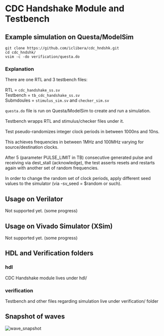 # CDC Handshake Module and Testbench
## Example simulation on Questa/ModelSim
```
git clone https://github.com/iclibera/cdc_hndshk.git
cd cdc_hndshk/
vsim -c -do verification/questa.do
```
### Explanation
There are one RTL and 3 testbench files: \
\
RTL = `cdc_handshake_ss.sv` \
Testbench = `tb_cdc_handshake_ss.sv` \
Submdoules = `stimulus_sim.sv` and `checker_sim.sv` \
\
`questa.do` file is run on Questa/ModelSim to create and run a simulation. \
\
Testbench wrapps RTL and stimulus/checker files under it. \
\
Test pseudo-randomizes integer clock periods in between 1000ns and 10ns. \
\
This achieves frequencies in between 1MHz and 100MHz varying for source/destination clocks. \
\
After 5 (parameter PULSE_LIMIT in TB) consecutive generated pulse and receiving via dest_stall (acknowledge), the test asserts resets and restarts again with another set of random frequencies. \
\
In order to change the random set of clock periods, apply different seed values to the simulator (via -sv_seed = $random or such).
## Usage on Verilator
Not supported yet. (some progress)
## Usage on Vivado Simulator (XSim)
Not supported yet. (some progress)
## HDL and Verification folders
### hdl
CDC Handshake module lives under hdl/
### verification
Testbench and other files regarding simulation live under verification/ folder
## Snapshot of waves
![wave_snapshot](https://github.com/user-attachments/assets/cd69bb2f-38cd-4d33-9fa3-8e6f2914cc9b)
